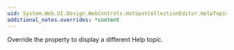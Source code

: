 ```yaml
---
uid: System.Web.UI.Design.WebControls.HotSpotCollectionEditor.HelpTopic
additional_notes.overrides: *content
---
```


<p>Override the <xref href="System.Web.UI.Design.WebControls.HotSpotCollectionEditor.HelpTopic"></xref> property to display a different Help topic.</p>


